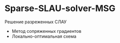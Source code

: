 # Sparse-SLAU-solver-MSG
Решение разреженных СЛАУ
- Метод сопряженных градиентов
- Локально-оптимальная схема
